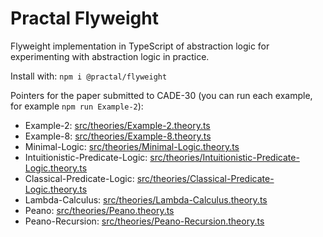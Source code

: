 # Practal Flyweight

Flyweight implementation in TypeScript of abstraction logic 
for experimenting with abstraction logic in practice.

Install with: `npm i @practal/flyweight`

Pointers for the paper submitted to CADE-30 (you can run each example,
for example `npm run Example-2`):

* Example-2: [src/theories/Example-2.theory.ts](src/theories/Example-2.theory.ts)
* Example-8: [src/theories/Example-8.theory.ts](src/theories/Example-8.theory.ts)
* Minimal-Logic: [src/theories/Minimal-Logic.theory.ts](src/theories/Minimal-Logic.theory.ts)
* Intuitionistic-Predicate-Logic: [src/theories/Intuitionistic-Predicate-Logic.theory.ts](src/theories/Intuitionistic-Predicate-Logic.theory.ts)
* Classical-Predicate-Logic: [src/theories/Classical-Predicate-Logic.theory.ts](src/theories/Classical-Predicate-Logic.theory.ts)
* Lambda-Calculus: [src/theories/Lambda-Calculus.theory.ts](src/theories/Lambda-Calculus.theory.ts)
* Peano: [src/theories/Peano.theory.ts](src/theories/Peano.theory.ts)
* Peano-Recursion: [src/theories/Peano-Recursion.theory.ts](src/theories/Peano-Recursion.theory.ts)

